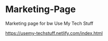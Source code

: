 # Marketing-Page
Marketing page for bw Use My Tech Stuff

<!-- LORALIE LOOK HERE -->
https://usemy-techstuff.netlify.com/index.html
<!-- HERE -->